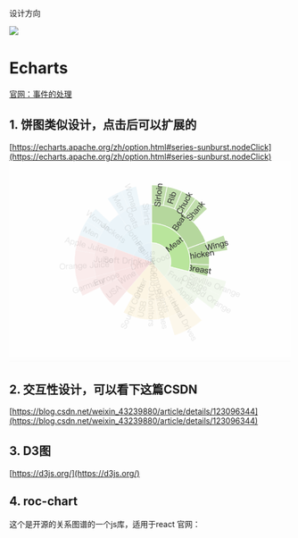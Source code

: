 设计方向

<img src="https://img-blog.csdnimg.cn/3c37ec743f0a441da2eee6b3e5c7c8a3.gif#pic_center" />

# Echarts

[官网：事件的处理](https://echarts.apache.org/handbook/zh/concepts/event/#%E9%BC%A0%E6%A0%87%E4%BA%8B%E4%BB%B6%E7%9A%84%E5%A4%84%E7%90%86)

## 1. 饼图类似设计，点击后可以扩展的

[https://echarts.apache.org/zh/option.html#series-sunburst.nodeClick](https://echarts.apache.org/zh/option.html#series-sunburst.nodeClick)
   ![](.reademe/pic1.png)

## 2. 交互性设计，可以看下这篇CSDN

[https://blog.csdn.net/weixin_43239880/article/details/123096344](https://blog.csdn.net/weixin_43239880/article/details/123096344)

## 3. D3图

[https://d3js.org/](https://d3js.org/)


## 4. roc-chart

这个是开源的关系图谱的一个js库，适用于react
官网： []()